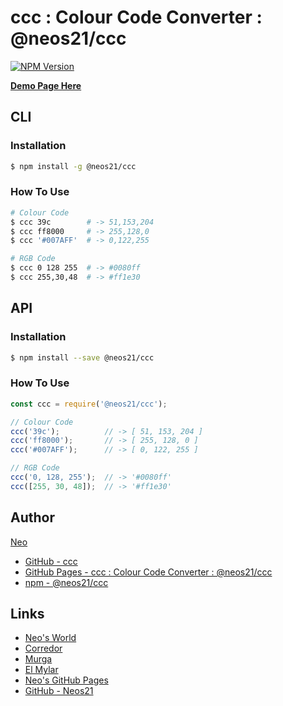 # ccc : Colour Code Converter : @neos21/ccc

[![NPM Version](https://img.shields.io/npm/v/@neos21/ccc.svg)](https://www.npmjs.com/package/@neos21/ccc)

__[Demo Page Here](https://neos21.github.io/ccc/)__


## CLI

### Installation

```sh
$ npm install -g @neos21/ccc
```

### How To Use

```sh
# Colour Code
$ ccc 39c        # -> 51,153,204
$ ccc ff8000     # -> 255,128,0
$ ccc '#007AFF'  # -> 0,122,255

# RGB Code
$ ccc 0 128 255  # -> #0080ff
$ ccc 255,30,48  # -> #ff1e30
```


## API

### Installation

```sh
$ npm install --save @neos21/ccc
```

### How To Use

```javascript
const ccc = require('@neos21/ccc');

// Colour Code
ccc('39c');          // -> [ 51, 153, 204 ]
ccc('ff8000');       // -> [ 255, 128, 0 ]
ccc('#007AFF');      // -> [ 0, 122, 255 ]

// RGB Code
ccc('0, 128, 255');  // -> '#0080ff'
ccc([255, 30, 48]);  // -> '#ff1e30'
```


## Author

[Neo](http://neo.s21.xrea.com/)

- [GitHub - ccc](https://github.com/Neos21/ccc)
- [GitHub Pages - ccc : Colour Code Converter : @neos21/ccc](https://neos21.github.io/ccc/)
- [npm - @neos21/ccc](https://www.npmjs.com/package/@neos21/ccc)


## Links

- [Neo's World](http://neo.s21.xrea.com/)
- [Corredor](https://neos21.hatenablog.com/)
- [Murga](https://neos21.hatenablog.jp/)
- [El Mylar](https://neos21.hateblo.jp/)
- [Neo's GitHub Pages](https://neos21.github.io/)
- [GitHub - Neos21](https://github.com/Neos21/)
